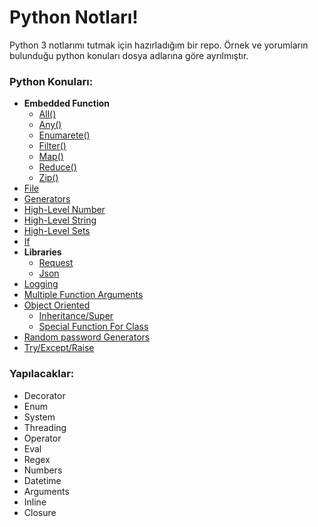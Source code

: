 ﻿

# Python Notları!

Python 3 notlarımı tutmak için hazırladığım bir repo. Örnek ve yorumların bulunduğu python konuları dosya adlarına göre ayrılmıştır.

### Python Konuları:
- **Embedded Function**
    - [All()](https://github.com/emrectn/Python_Tutorial/blob/master/embd_all.py)
    - [Any()](https://github.com/emrectn/Python_Tutorial/blob/master/embd_any.py)
    - [Enumarete()](https://github.com/emrectn/Python_Tutorial/blob/master/embd_enumarete.py)
    - [Filter()](https://github.com/emrectn/Python_Tutorial/blob/master/embd_filter.py)
    - [Map()](https://github.com/emrectn/Python_Tutorial/blob/master/embd_map.py)
    - [Reduce()](https://github.com/emrectn/Python_Tutorial/blob/master/embd_reduce.py)
    - [Zip()](https://github.com/emrectn/Python_Tutorial/blob/master/embd_zip.py)
- [File](https://github.com/emrectn/Python_Tutorial/blob/master/file.py)
- [Generators](https://github.com/emrectn/Python_Tutorial/blob/master/generators.py)
- [High-Level Number](https://github.com/emrectn/Python_Tutorial/blob/master/highlevel_number.py)
- [High-Level String](https://github.com/emrectn/Python_Tutorial/blob/master/highlevel_string.py)
- [High-Level Sets](https://github.com/emrectn/Python_Tutorial/blob/master/highlevel_sets.py)
- [If](https://github.com/emrectn/Python_Tutorial/blob/master/if.py)
- **Libraries**
    - [Request](https://github.com/emrectn/Python_Tutorial/blob/master/lib_requests.py)
    - [Json](https://github.com/emrectn/Python_Tutorial/blob/master/lib_json.py)
- [Logging](https://github.com/emrectn/Python_Tutorial/blob/master/logging_module.py)
- [Multiple Function Arguments](https://github.com/emrectn/Python_Tutorial/blob/master/multiple_function_arguments.py)
- [Object Oriented](https://github.com/emrectn/Python_Tutorial/blob/master/object_oriented.py)
    - [Inheritance/Super](https://github.com/emrectn/Python_Tutorial/blob/master/class_inheritance_super.py)
    - [Special Function For Class](https://github.com/emrectn/Python_Tutorial/blob/master/class_special_function.py)
- [Random password Generators](https://github.com/emrectn/Python_Tutorial/blob/master/random_password_generators.py)
- [Try/Except/Raise](https://github.com/emrectn/Python_Tutorial/blob/master/try_except_raise.py)

### Yapılacaklar:
- Decorator
- Enum
- System
- Threading
- Operator
- Eval
- Regex
- Numbers
- Datetime
- Arguments
- Inline
- Closure

